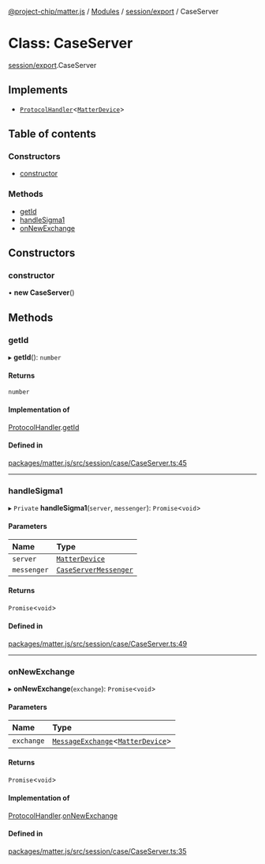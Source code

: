 [@project-chip/matter.js](../README.md) / [Modules](../modules.md) / [session/export](../modules/session_export.md) / CaseServer

# Class: CaseServer

[session/export](../modules/session_export.md).CaseServer

## Implements

- [`ProtocolHandler`](../interfaces/protocol_export.ProtocolHandler.md)<[`MatterDevice`](export._internal_.MatterDevice.md)\>

## Table of contents

### Constructors

- [constructor](session_export.CaseServer.md#constructor)

### Methods

- [getId](session_export.CaseServer.md#getid)
- [handleSigma1](session_export.CaseServer.md#handlesigma1)
- [onNewExchange](session_export.CaseServer.md#onnewexchange)

## Constructors

### constructor

• **new CaseServer**()

## Methods

### getId

▸ **getId**(): `number`

#### Returns

`number`

#### Implementation of

[ProtocolHandler](../interfaces/protocol_export.ProtocolHandler.md).[getId](../interfaces/protocol_export.ProtocolHandler.md#getid)

#### Defined in

[packages/matter.js/src/session/case/CaseServer.ts:45](https://github.com/project-chip/matter.js/blob/16d5b0d/packages/matter.js/src/session/case/CaseServer.ts#L45)

___

### handleSigma1

▸ `Private` **handleSigma1**(`server`, `messenger`): `Promise`<`void`\>

#### Parameters

| Name | Type |
| :------ | :------ |
| `server` | [`MatterDevice`](export._internal_.MatterDevice.md) |
| `messenger` | [`CaseServerMessenger`](session_export.CaseServerMessenger.md) |

#### Returns

`Promise`<`void`\>

#### Defined in

[packages/matter.js/src/session/case/CaseServer.ts:49](https://github.com/project-chip/matter.js/blob/16d5b0d/packages/matter.js/src/session/case/CaseServer.ts#L49)

___

### onNewExchange

▸ **onNewExchange**(`exchange`): `Promise`<`void`\>

#### Parameters

| Name | Type |
| :------ | :------ |
| `exchange` | [`MessageExchange`](protocol_export.MessageExchange.md)<[`MatterDevice`](export._internal_.MatterDevice.md)\> |

#### Returns

`Promise`<`void`\>

#### Implementation of

[ProtocolHandler](../interfaces/protocol_export.ProtocolHandler.md).[onNewExchange](../interfaces/protocol_export.ProtocolHandler.md#onnewexchange)

#### Defined in

[packages/matter.js/src/session/case/CaseServer.ts:35](https://github.com/project-chip/matter.js/blob/16d5b0d/packages/matter.js/src/session/case/CaseServer.ts#L35)
